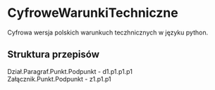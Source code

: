 # CyfroweWarunkiTechniczne
Cyfrowa wersja polskich warunkuch teczhnicznych w języku python.

## Struktura przepisów

Dział.Paragraf.Punkt.Podpunkt - d1.p1.p1.p1  
Załącznik.Punkt.Podpunkt - z1.p1.p1